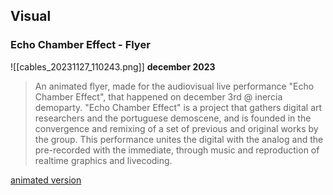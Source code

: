 ## Visual
### Echo Chamber Effect - Flyer
![[cables_20231127_110243.png]]
**december 2023**
>An animated flyer, made for the audiovisual live performance "Echo Chamber Effect", that happened on december 3rd @ inercia demoparty.
"Echo Chamber Effect" is a project that gathers digital art researchers and the portuguese demoscene, and is founded in the convergence and remixing of a set of previous and original works by the group. This performance unites the digital with the analog and the pre-recorded with the immediate, through music and reproduction of realtime graphics and livecoding.

[animated version](https://cables.gl/p/YxXl8M)
